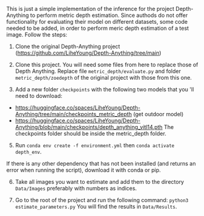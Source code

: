 This is just a simple implementation of the inference for the project Depth-Anything to perform metric depth estimation. Since authods do not offer functionality for evaluating their model on different datasets, some code needed to be added, in order to perform meric depth estimation of a test image. Follow the steps:

1. Clone the original Depth-Anything project 
   (https://github.com/LiheYoung/Depth-Anything/tree/main)

2. Clone this project. You will need some files from here to replace those of Depth Anything. Replace file `metric_depth/evaluate.py` and folder `metric_depth/zoedepth` of the original project with those from this one.

3. Add a new folder `checkpoints` with the following two models that you 'll need to download:
  - https://huggingface.co/spaces/LiheYoung/Depth-Anything/tree/main/checkpoints_metric_depth (get outdoor model)
  - https://huggingface.co/spaces/LiheYoung/Depth-Anything/blob/main/checkpoints/depth_anything_vitl14.pth
  The checkpoints folder should be inside the metric_depth folder.

5. Run 
`conda env create -f environment.yml`
then 
`conda activate depth_env`. 

  If there is any other dependency that has not been installed (and returns an error when running the script), download it with conda or pip.

6. Take all images you want to estimate and add them to the directory `Data/Images` preferably with numbers as indices.

7. Go to the root of the project and run the following command: 
  `python3 estimate_parameters.py`
  You will find the results in `Data/Results`.